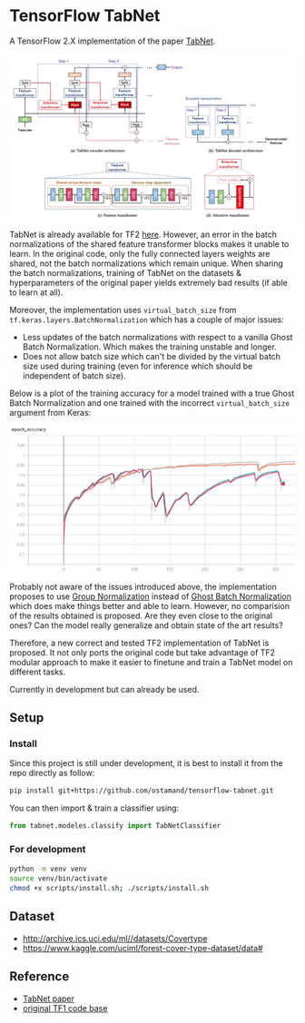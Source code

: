 # TensorFlow TabNet

A TensorFlow 2.X implementation of the paper [TabNet](https://arxiv.org/abs/1908.07442).

![TabNet](images/tabnet.png)

TabNet is already available for TF2 [here](https://github.com/titu1994/tf-TabNet). However, an error in the batch normalizations of the shared feature transformer blocks makes it unable to learn. In the original code, only the fully connected layers weights are shared, not the batch normalizations which remain unique. When sharing the batch normalizations, training of TabNet on the datasets & hyperparameters of the original paper yields extremely bad results (if able to learn at all).

Moreover, the implementation uses `virtual_batch_size` from `tf.keras.layers.BatchNormalization` which has a couple of major issues:
- Less updates of the batch normalizations with respect to a vanilla Ghost Batch Normalization. Which makes the training unstable and longer.
- Does not allow batch size which can't be divided by the virtual batch size used during training (even for inference which should be independent of batch size).

Below is a plot of the training accuracy for a model trained with a true Ghost Batch Normalization and one trained with the incorrect `virtual_batch_size` argument from Keras:

![GitHub Logo](images/virtual_bs_vs_gbn.png)

Probably not aware of the issues introduced above, the implementation proposes to use [Group Normalization](https://arxiv.org/abs/1803.08494) instead of [Ghost Batch Normalization](https://arxiv.org/abs/1705.08741) which does make things better and able to learn. However, no comparision of the results obtained is proposed. Are they even close to the original ones? Can the model really generalize and obtain state of the art results?

Therefore, a new correct and tested TF2 implementation of TabNet is proposed. It not only ports the original code but take advantage of TF2 modular approach to make it easier to finetune and train a TabNet model on different tasks.

Currently in development but can already be used.

## Setup

### Install
Since this project is still under development, it is best to install it from the repo directly as follow:

```bash
pip install git+https://github.com/ostamand/tensorflow-tabnet.git
```

You can then import & train a classifier using:

```python
from tabnet.modeles.classify import TabNetClassifier
```

### For development

```bash
python -m venv venv
source venv/bin/activate
chmod +x scripts/install.sh; ./scripts/install.sh
```

## Dataset
- http://archive.ics.uci.edu/ml//datasets/Covertype
- https://www.kaggle.com/uciml/forest-cover-type-dataset/data#

## Reference
- [TabNet paper](https://arxiv.org/abs/1908.07442)
- [original TF1 code base](https://github.com/google-research/google-research/tree/master/tabnet)